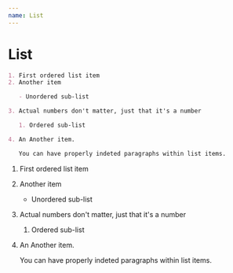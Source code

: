 ```yaml
---
name: List
---
```


# List

```md
1. First ordered list item
2. Another item

   - Unordered sub-list

3. Actual numbers don't matter, just that it's a number

   1. Ordered sub-list

4. An Another item.

   You can have properly indeted paragraphs within list items.
```

1. First ordered list item
2. Another item

   - Unordered sub-list

3. Actual numbers don't matter, just that it's a number

   1. Ordered sub-list

4. An Another item.

   You can have properly indeted paragraphs within list items.
